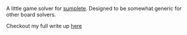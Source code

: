 A little game solver for [sumplete](https://sumplete.com/). Designed to be somewhat generic for other board solvers.

Checkout my full write up [here](https://iankchristie.notion.site/Sumpleter-f8bc6e425467432787159d5dd999c1af)
